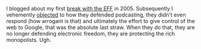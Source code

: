 I blogged about my first <a href="http://scripting.com/2005/03/29.html#breakWithEff">break with the EFF</a> in 2005. Subsequently I vehemently <a href="http://scripting.com/2014/05/05/#a1399316366">objected</a> to how they defended podcasting, they didn't even respond (how arrogant is that) and ultimately the effort to give control of the web to Google, that was the absolute last straw. When they do that, they are no longer defending electronic freedom, they are protecting the rich monopolists. Ugh.
